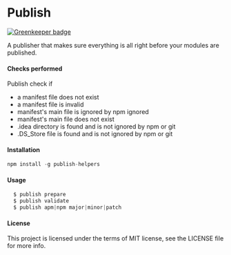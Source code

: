 Publish
======

[![Greenkeeper badge](https://badges.greenkeeper.io/steelbrain/publish.svg)](https://greenkeeper.io/)

A publisher that makes sure everything is all right before your modules are published.

#### Checks performed

Publish check if
 - a manifest file does not exist
 - a manifest file is invalid
 - manifest's main file is ignored by npm ignored
 - manifest's main file does not exist
 - .idea directory is found and is not ignored by npm or git
 - .DS_Store file is found and is not ignored by npm or git

#### Installation

```js
npm install -g publish-helpers
```

#### Usage

```js
  $ publish prepare
  $ publish validate
  $ publish apm|npm major|minor|patch
```

#### License

This project is licensed under the terms of MIT license, see the LICENSE file for more info.
